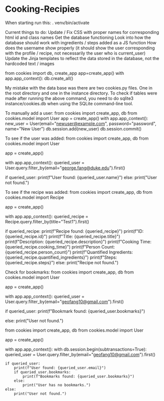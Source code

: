 # Cooking-Recipies

When starting run this:
. venv/bin/activate


Current things to do:
Update / Fix CSS with proper names for corresponding html id and class names
Get the database functioning
Look into how the database should work with ingredients / steps added as a JS function
How does the username show properly (it should show the user corresponding with the profile / recipe, not necessarily the
    user who is current_user)
Update the Jinja templates to reflect the data stored in the database, not the hardcoded text / images



from cookies import db, create_app
app=create_app()
with app.app_context():
    db.create_all()

My mistake with the data base was there are two cookies.py files. One in the root directory and one in the instance directory. To check if tables were made after running the above command, you need to do sqlite3 instance/cookies.db when using the SQLite command-line tool. 


To manually add a user:
from cookies import create_app, db
from cookies.model import User
app = create_app()
with app.app_context():
    new_user = User(email="newuser@example.com", password="password", name="New User")
    db.session.add(new_user)
    db.session.commit()

To see if the user was added:
from cookies import create_app, db
from cookies.model import User

app = create_app()

with app.app_context():
    queried_user = User.query.filter_by(email="george.fang@duke.edu").first()

if queried_user:
    print(f"User found: {queried_user.name}")
else:
    print("User not found.")


To see if the recipe was added:
from cookies import create_app, db
from cookies.model import Recipe

app = create_app()

with app.app_context():
    queried_recipe = Recipe.query.filter_by(title="Test1").first()

if queried_recipe:
    print(f"Recipe found: {queried_recipe}")
    print(f"ID: {queried_recipe.id}")
    print(f"Title: {queried_recipe.title}")
    print(f"Description: {queried_recipe.description}")
    print(f"Cooking Time: {queried_recipe.cooking_time}")
    print(f"Person Count: {queried_recipe.person_count}")
    print(f"Quantified Ingredients: {queried_recipe.quantified_ingredients}")
    print(f"Steps: {queried_recipe.steps}")
else:
    print("Recipe not found.")


Check for bookmarks:
from cookies import create_app, db
from cookies.model import User

app = create_app()

with app.app_context():
    queried_user = User.query.filter_by(email="geofang10@gmail.com").first()

if queried_user:
    print(f"Bookmark found: {queried_user.bookmarks}")
   
else:
    print("User not found.")

from cookies import create_app, db
from cookies.model import User

app = create_app()

with app.app_context():
    with db.session.begin(subtransactions=True):
        queried_user = User.query.filter_by(email="geofang10@gmail.com").first()

    if queried_user:
        print(f"User found: {queried_user.email}")
        if queried_user.bookmarks:
            print(f"Bookmarks found: {queried_user.bookmarks}")
        else:
            print("User has no bookmarks.")
    else:
        print("User not found.")